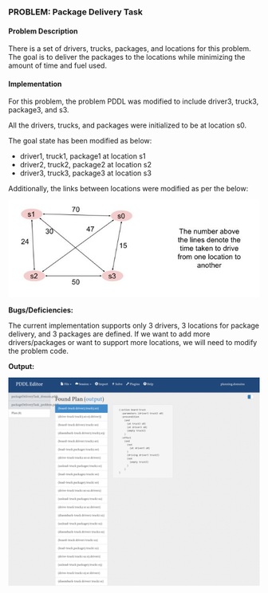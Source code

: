 ### PROBLEM: Package Delivery Task

#### Problem Description

There is a set of drivers, trucks, packages, and locations for this problem. The goal is to deliver the packages to the locations while minimizing the amount of time and fuel used.

#### Implementation

For this problem, the problem PDDL was modified to include driver3, truck3, package3, and s3.

All the drivers, trucks, and packages were initialized to be at location s0.

The goal state has been modified as below:

- driver1, truck1, package1 at location s1
- driver2, truck2, package2 at location s2
- driver3, truck3, package3 at location s3

Additionally, the links between locations were modified as per the below:

![](image1.JPG)

**Bugs/Deficiencies:**

The current implementation supports only 3 drivers, 3 locations for package delivery, and 3 packages are defined. If we want to add more drivers/packages or want to support more locations, we will need to modify the problem code.

**Output:**

![](packageDeliveryTask_plan.png)
